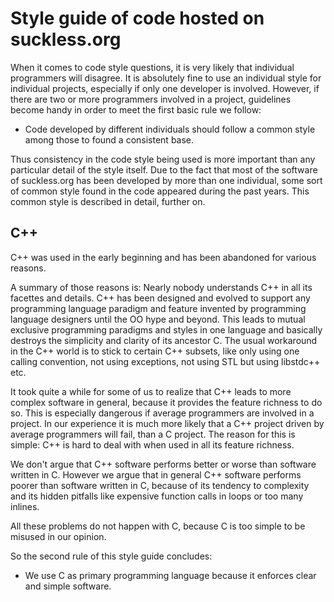 Style guide of code hosted on suckless.org
==========================================
When it comes to code style questions, it is very likely that individual
programmers will disagree. It is absolutely fine to use an individual style for
individual projects, especially if only one developer is involved. However, if
there are two or more programmers involved in a project, guidelines become
handy in order to meet the first basic rule we follow:

* Code developed by different individuals should follow a common style among those to found a consistent base.

Thus consistency in the code style being used is more important than any
particular detail of the style itself. Due to the fact that most of the software of
suckless.org has been developed by more than one individual, some sort of
common style found in the code appeared during the past years. This common
style is described in detail, further on.

C++
---
C++ was used in the early beginning and has been abandoned for various reasons.

A summary of those reasons is: Nearly nobody understands C++ in all its
facettes and details. C++ has been designed and evolved to support any
programming language paradigm and feature invented by programming
language designers until the OO hype and beyond. This leads to mutual
exclusive programming paradigms and styles in one language and basically
destroys the simplicity and clarity of its ancestor C. The usual
workaround in the C++ world is to stick to certain C++ subsets, like only using
one calling convention, not using exceptions, not using STL but using libstdc++
etc.

It took quite a while for some of us to realize that C++ leads to more complex
software in general, because it provides the feature richness to do so. This is
especially dangerous if average programmers are involved in a project. In our
experience it is much more likely that a C++ project driven by average
programmers will fail, than a C project. The reason for this is simple: C++ is
hard to deal with when used in all its feature richness.

We don't argue that C++ software performs better or worse than software written
in C. However we argue that in general C++ software performs poorer than
software written in C, because of its tendency to complexity and its hidden
pitfalls like expensive function calls in loops or too many inlines.

All these problems do not happen with C, because C is too simple to be
misused in our opinion.

So the second rule of this style guide concludes:

* We use C as primary programming language because it enforces clear and simple software.

